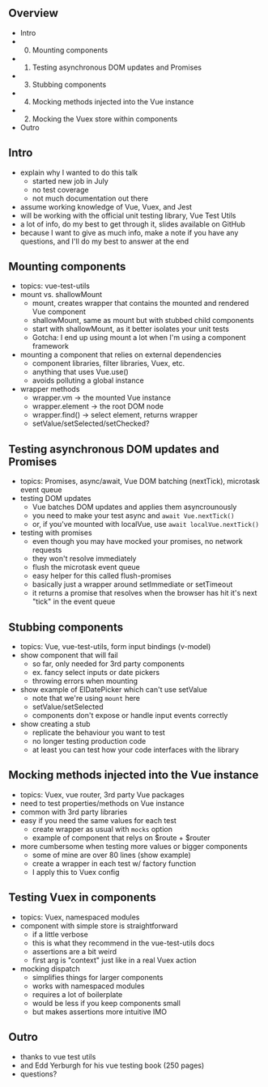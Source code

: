 ## Overview
- Intro
- 0. Mounting components
- 1. Testing asynchronous DOM updates and Promises
- 3. Stubbing components
- 4. Mocking methods injected into the Vue instance
- 2. Mocking the Vuex store within components
- Outro

## Intro
- explain why I wanted to do this talk
  - started new job in July
  - no test coverage
  - not much documentation out there
- assume working knowledge of Vue, Vuex, and Jest
- will be working with the official unit testing library, Vue Test Utils
- a lot of info, do my best to get through it, slides available on GitHub
- because I want to give as much info, make a note if you have any questions,
    and I'll do my best to answer at the end

## Mounting components
- topics: vue-test-utils
- mount vs. shallowMount
  - mount, creates wrapper that contains the mounted and rendered Vue
    component
  - shallowMount, same as mount but with stubbed child components
  - start with shallowMount, as it better isolates your unit tests
  - Gotcha: I end up using mount a lot when I'm using a component framework
- mounting a component that relies on external dependencies
    - component libraries, filter libraries, Vuex, etc.
    - anything that uses Vue.use()
    - avoids polluting a global instance
- wrapper methods
  - wrapper.vm -> the mounted Vue instance
  - wrapper.element -> the root DOM node
  - wrapper.find() -> select element, returns wrapper
  - setValue/setSelected/setChecked?

## Testing asynchronous DOM updates and Promises
- topics: Promises, async/await, Vue DOM batching (nextTick), microtask event queue
- testing DOM updates
  - Vue batches DOM updates and applies them asyncrounously
  - you need to make your test async and `await Vue.nextTick()`
  - or, if you've mounted with localVue, use `await localVue.nextTick()`
- testing with promises
  - even though you may have mocked your promises, no network requests
  - they won't resolve immediately
  - flush the microtask event queue
  - easy helper for this called flush-promises
  - basically just a wrapper around setImmediate or setTimeout
  - it returns a promise that resolves when the browser has hit it's next "tick"
      in the event queue

## Stubbing components
- topics: Vue, vue-test-utils, form input bindings (v-model)
- show component that will fail
  - so far, only needed for 3rd party components
  - ex. fancy select inputs or date pickers
  - throwing errors when mounting
- show example of ElDatePicker which can't use setValue
  - note that we're using `mount` here
  - setValue/setSelected
  - components don't expose or handle input events correctly
- show creating a stub
  - replicate the behaviour you want to test
  - no longer testing production code
  - at least you can test how your code interfaces with the library

## Mocking methods injected into the Vue instance
- topics: Vuex, vue router, 3rd party Vue packages
- need to test properties/methods on Vue instance
- common with 3rd party libraries
- easy if you need the same values for each test
  - create wrapper as usual with `mocks` option
  - example of component that relys on $route + $router
- more cumbersome when testing more values or bigger components
  - some of mine are over 80 lines (show example)
  - create a wrapper in each test w/ factory function
  - I apply this to Vuex config

## Testing Vuex in components
- topics: Vuex, namespaced modules
- component with simple store is straightforward
    - if a little verbose
    - this is what they recommend in the vue-test-utils docs
    - assertions are a bit weird
    - first arg is "context" just like in a real Vuex action
- mocking dispatch
  - simplifies things for larger components
  - works with namespaced modules
  - requires a lot of boilerplate
  - would be less if you keep components small
  - but makes assertions more intuitive IMO

## Outro
- thanks to vue test utils
- and Edd Yerburgh for his vue testing book (250 pages)
- questions?
